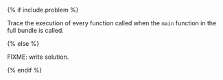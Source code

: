 {% if include.problem %}

Trace the execution of every function called
when the `main` function in the full bundle is called.

{% else %}

FIXME: write solution.

{% endif %}
